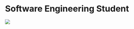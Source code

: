 # Software Engineering Student
![](https://lh5.googleusercontent.com/Nn2yY8xQ6JsKOtdjRJM0tl0dkbTbYMeSC6lxmBPc-CK1iE3DBUA4hR4PsA66HVMRzetEMsDQCqPb9S2B3GyHE4vg_rnFxKW4nhN2JBbN02SbO9C8CmM0dtWC7h8zWhEhKEf7cnNh)

